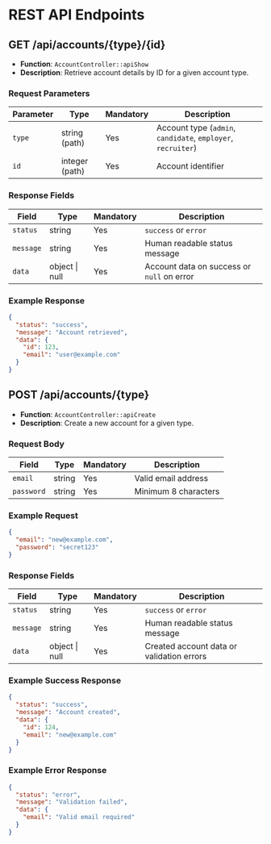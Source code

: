 # REST API Endpoints

## GET /api/accounts/{type}/{id}
- **Function**: `AccountController::apiShow`
- **Description**: Retrieve account details by ID for a given account type.

### Request Parameters
| Parameter | Type | Mandatory | Description |
|-----------|------|-----------|-------------|
| `type` | string (path) | Yes | Account type (`admin`, `candidate`, `employer`, `recruiter`) |
| `id` | integer (path) | Yes | Account identifier |

### Response Fields
| Field | Type | Mandatory | Description |
|-------|------|-----------|-------------|
| `status` | string | Yes | `success` or `error` |
| `message` | string | Yes | Human readable status message |
| `data` | object \| null | Yes | Account data on success or `null` on error |

### Example Response
```json
{
  "status": "success",
  "message": "Account retrieved",
  "data": {
    "id": 123,
    "email": "user@example.com"
  }
}
```

## POST /api/accounts/{type}
- **Function**: `AccountController::apiCreate`
- **Description**: Create a new account for a given type.

### Request Body
| Field | Type | Mandatory | Description |
|-------|------|-----------|-------------|
| `email` | string | Yes | Valid email address |
| `password` | string | Yes | Minimum 8 characters |

### Example Request
```json
{
  "email": "new@example.com",
  "password": "secret123"
}
```

### Response Fields
| Field | Type | Mandatory | Description |
|-------|------|-----------|-------------|
| `status` | string | Yes | `success` or `error` |
| `message` | string | Yes | Human readable status message |
| `data` | object \| null | Yes | Created account data or validation errors |

### Example Success Response
```json
{
  "status": "success",
  "message": "Account created",
  "data": {
    "id": 124,
    "email": "new@example.com"
  }
}
```

### Example Error Response
```json
{
  "status": "error",
  "message": "Validation failed",
  "data": {
    "email": "Valid email required"
  }
}
```
